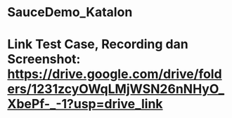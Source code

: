 # SauceDemo_Katalon

# Link Test Case, Recording dan Screenshot: https://drive.google.com/drive/folders/1231zcyOWqLMjWSN26nNHyO_XbePf-_-1?usp=drive_link

